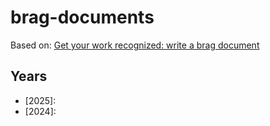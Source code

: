 # brag-documents

Based on: [Get your work recognized: write a brag
document](https://jvns.ca/blog/brag-documents/)

## Years

* [2025]: 
* [2024]:
